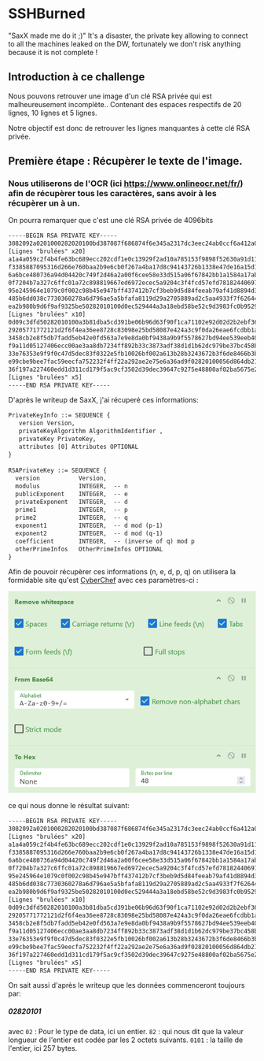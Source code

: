 # SSHBurned
"SaxX made me do it ;)"
It's a disaster, the private key allowing to connect to all the machines leaked on the DW, fortunately we don't risk anything because it is not complete !

## Introduction à ce challenge

Nous pouvons retrouver une image d'un clé RSA privée qui est malheureusement incomplète..
Contenant des espaces respectifs de 20 lignes, 10 lignes et 5 lignes.

Notre objectif est donc de retrouver les lignes manquantes à cette clé RSA privée.

## Première étape : Récupèrer le texte de l'image.
### Nous utiliserons de l'OCR (ici https://www.onlineocr.net/fr/) afin de récupèrer tous les caractères, sans avoir à les récupèrer un à un.
On pourra remarquer que c'est une clé RSA privée de 4096bits

```
-----BEGIN RSA PRIVATE KEY-----
3082092a0201000282020100bd387087f686874f6e345a2317dc3eec24ab0ccf6a412a05e5f1040b374b7207be50a014
[Lignes "brulées" x20]
a1a4a059c2f4b4fe63bc689ecc202cdf1e0c13929f2ad10a785153f9898f52630a91d11204690282010100e7db92db07
f3385887095316d266e760baa2b9e6cb0f267a4ba17d8c94143726b1338e47de16a15d137324b5e58591908da3aae0ad
6a6bce480736a94d04420c749f2d46a2a00f6cee58e33d515a06f67842bb1a1584a17ab355efd1875d9b2aede3458fff
0f7204b7a327c6ffc01a72c898819667ed6972ecec5a9204c3f4fcd57efd78182440697b9b6e3c9cbf7b18273f7582af
95e245964e1079c0f002c98b45e947bff437412b7cf3beb9d5d84feeab79af41d8894d310add8ffc5eba5d2d915efbc7
485b6dd038c7730360278a6d796ae5a5bfafa8119d29a2705889ad2c5aa4933f7f626446a1e84f7ca7050ed92a0ac020
ea2b980b9d6f9af9325be50282010100d0ec529444a3a18ebd58be52c9d3983fc0b95299f01e044528d3c5f92533a7e6
[Lignes "brulées" x10]
0d09c3dfd50282010100a3b81dba5cd391be06b96d63f90f1ca71102e92d02d2b2ebf363892785b4a6250940e5f4503a
29205771772121d2f6f4ea36ee8728c83098e25bd58087e424a3c9f0da26eae6fcdbb1acba1bf756b8793c7c3b41cba4
3458cb2e8f5db7fadd5eb42e0fd563a7e9e8da0bf9438a9b9f5578627bd94ee539eeb40de7dac5d4a213e7d13bd3a7a4
f9a11d05127406ecc00ae3aa8db7234ff892b33c3873adf38d1d1b62dc979be37bc458b16af30fa311d08d85035da193
33e76353e9f9f0c47d5dec83f0322e5fb10026bf002a613b28b3243672b3f6de8466b3bfa08e071dac8f6065acc4fdf2
e99cbe9bee7fac59eecfa752232f4ff22a292ae2e75e6a36ad9f02820100056d864db21a6071724ca2a70091750d7a7a
36f197a227460edd1d311cd179f5ac9cf3502d39dec39647c9275e48800af02ba5675e2a3dfb3c10b524cc972f99e3a3
[Lignes "brulées" x5]
-----END RSA PRIVATE KEY-----
```


D'après le writeup de SaxX, j'ai récuperé ces informations:
```         
PrivateKeyInfo ::= SEQUENCE {
   version Version,
   privateKeyAlgorithm AlgorithmIdentifier ,
   privateKey PrivateKey,
   attributes [0] Attributes OPTIONAL
}

RSAPrivateKey ::= SEQUENCE {
  version           Version,
  modulus           INTEGER,  -- n
  publicExponent    INTEGER,  -- e
  privateExponent   INTEGER,  -- d
  prime1            INTEGER,  -- p
  prime2            INTEGER,  -- q
  exponent1         INTEGER,  -- d mod (p-1)
  exponent2         INTEGER,  -- d mod (q-1)
  coefficient       INTEGER,  -- (inverse of q) mod p
  otherPrimeInfos   OtherPrimeInfos OPTIONAL
}
```

Afin de pouvoir récupèrer ces informations (n, e, d, p, q) on utilisera la formidable site qu'est [CyberChef](https://gchq.github.io/CyberChef/) avec ces paramètres-ci :

![SSHBurned](settings.png)

ce qui nous donne le résultat suivant:

```
-----BEGIN RSA PRIVATE KEY-----
3082092a0201000282020100bd387087f686874f6e345a2317dc3eec24ab0ccf6a412a05e5f1040b374b7207be50a014
[Lignes "brulées" x20]
a1a4a059c2f4b4fe63bc689ecc202cdf1e0c13929f2ad10a785153f9898f52630a91d11204690282010100e7db92db07
f3385887095316d266e760baa2b9e6cb0f267a4ba17d8c94143726b1338e47de16a15d137324b5e58591908da3aae0ad
6a6bce480736a94d04420c749f2d46a2a00f6cee58e33d515a06f67842bb1a1584a17ab355efd1875d9b2aede3458fff
0f7204b7a327c6ffc01a72c898819667ed6972ecec5a9204c3f4fcd57efd78182440697b9b6e3c9cbf7b18273f7582af
95e245964e1079c0f002c98b45e947bff437412b7cf3beb9d5d84feeab79af41d8894d310add8ffc5eba5d2d915efbc7
485b6dd038c7730360278a6d796ae5a5bfafa8119d29a2705889ad2c5aa4933f7f626446a1e84f7ca7050ed92a0ac020
ea2b980b9d6f9af9325be50282010100d0ec529444a3a18ebd58be52c9d3983fc0b95299f01e044528d3c5f92533a7e6
[Lignes "brulées" x10]
0d09c3dfd50282010100a3b81dba5cd391be06b96d63f90f1ca71102e92d02d2b2ebf363892785b4a6250940e5f4503a
29205771772121d2f6f4ea36ee8728c83098e25bd58087e424a3c9f0da26eae6fcdbb1acba1bf756b8793c7c3b41cba4
3458cb2e8f5db7fadd5eb42e0fd563a7e9e8da0bf9438a9b9f5578627bd94ee539eeb40de7dac5d4a213e7d13bd3a7a4
f9a11d05127406ecc00ae3aa8db7234ff892b33c3873adf38d1d1b62dc979be37bc458b16af30fa311d08d85035da193
33e76353e9f9f0c47d5dec83f0322e5fb10026bf002a613b28b3243672b3f6de8466b3bfa08e071dac8f6065acc4fdf2
e99cbe9bee7fac59eecfa752232f4ff22a292ae2e75e6a36ad9f02820100056d864db21a6071724ca2a70091750d7a7a
36f197a227460edd1d311cd179f5ac9cf3502d39dec39647c9275e48800af02ba5675e2a3dfb3c10b524cc972f99e3a3
[Lignes "brulées" x5]
-----END RSA PRIVATE KEY-----
``` 
On sait aussi d'après le writeup que les données commenceront toujours par: 
##### 02820101 

avec ```02``` : Pour le type de data, ici un entier.
     ```82``` : qui nous dit que la valeur longueur de l'entier est codée par les 2 octets suivants. 
     ```0101``` : la taille de l'entier, ici 257 bytes.





